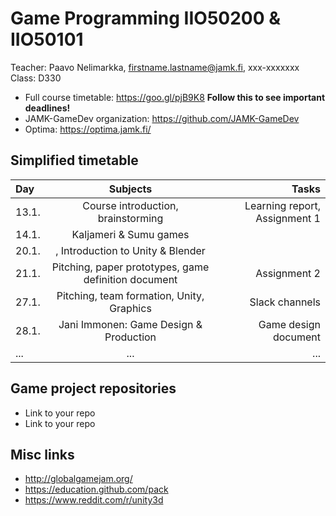 # Game Programming IIO50200 & IIO50101

Teacher: Paavo Nelimarkka, firstname.lastname@jamk.fi, xxx-xxxxxxx   
Class: D330

- Full course timetable: https://goo.gl/pjB9K8 **Follow this to see important deadlines!**
- JAMK-GameDev organization: https://github.com/JAMK-GameDev
- Optima: https://optima.jamk.fi/

## Simplified timetable
| Day | Subjects | Tasks |
|:--------|:----------:|-----:|
| 13.1. | Course introduction, brainstorming | Learning report, Assignment 1 |  
| 14.1. | Kaljameri & Sumu games | |  
| 20.1. | , Introduction to Unity & Blender | |  
| 21.1. | Pitching, paper prototypes, game definition document | Assignment 2 |  
| 27.1. | Pitching, team formation, Unity, Graphics | Slack channels |  
| 28.1. | Jani Immonen: Game Design & Production | Game design document |  
| ... | ... | ... |  

## Game project repositories

- Link to your repo
- Link to your repo

## Misc links

- http://globalgamejam.org/
- https://education.github.com/pack
- https://www.reddit.com/r/unity3d


